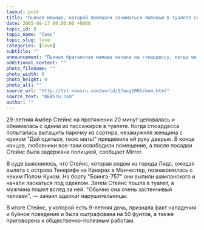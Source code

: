 ```yaml
---
layout: post
title: "Пьяная мамаша, которой помешали заниматься любовью в туалете самолета, напала на стюардессу"
date: 2005-08-17 00:00:00 +0000
topic_id: 8
topic_name: "Секс"
topic_slug: love
categories: [love]
subtitle: ""
announcement: "Пьяная британская мамаша напала на стюардессу, когда ее поймали за любовными играми в туалете самолета на высоте 10 км."
additional_content: ""
photo_filename: ""
photo_width: 0
photo_height: 0
photo_alt: ""
source_url: "http://txt.newsru.com/world/17aug2005/mum.html"
source_text: "NEWSru.com"
author: ""
---
```

29-летняя Амбер Стейнс на протяжении 20 минут целовалась и обнималась с одним из пассажиров в туалете. Когда стюардесса попыталась вытащить парочку из сортира, незамужняя женщина с криком "Дай одеться, твою мать!" прищемила ей руку дверью. В конце концов, любовники все-таки освободили помещение, а после посадки Стейнс была задержана полицией, сообщает Mirror.

В суде выяснилось, что Стейнс, которая родом из города Лидс, ожидая вылета с острова Тенерифе на Канарах в Манчестер, познакомилась с неким Полом Куком. На борту "Боинга-757" они выпили шампанского и начали ласкаться под одеялом. Затем Стейнс пошла в туалет, а мужчина пошел вслед за ней. "Обычно она очень застенчивый человек", &mdash; заявил адвокат нарушительницы.

В итоге Стейнс, у которой есть 9-летняя дочь, признала факт нападения и буйное поведение и была оштрафована на 50 фунтов, а также приговорена к общественно-полезным работам.
